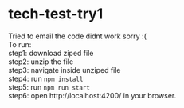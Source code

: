 # tech-test-try1
Tried to email the code didnt work sorry :( <br />
To run:<br />
step1: download ziped file <br />
step2: unzip the file <br />
step3: navigate inside unziped file<br />
step4: run `npm install` <br />
step5: run `npm run start`<br />
step6: open http://localhost:4200/ in your browser.<br />
